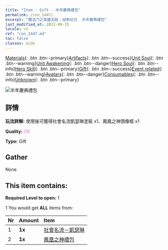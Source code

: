```yaml
---
title: "Item - Gift - 半年慶典禮包"
permalink: /con_1447/
excerpt: "魔法门之英雄无敌：战争纪元  半年慶典禮包"
last_modified_at: 2021-06-15
locale: cn
ref: "con_1447.md"
toc: false
classes: wide
---
```

 [Materials](/ItemsCN/){: .btn .btn--primary}[Artifacts](/ItemsCN/Artifacts/){: .btn .btn--success}[Unit Soul](/ItemsCN/UnitSoul/){: .btn .btn--warning}[Unit Awakening](/ItemsCN/UnitAwakening/){: .btn .btn--danger}[Hero Soul](/ItemsCN/HeroSoul/){: .btn .btn--info}[Hero Skill](/ItemsCN/HeroSkill/){: .btn .btn--primary}[Gift](/ItemsCN/Gift/){: .btn .btn--success}[Event related](/ItemsCN/Events/){: .btn .btn--warning}[Avatars](/ItemsCN/Avatars/){: .btn .btn--danger}[Consumables](/ItemsCN/Consumables/){: .btn .btn--info}[Unknown](/ItemsCN/Unknown/){: .btn .btn--primary}

 ![半年慶典禮包](/images/t/i_907028.png)

## 詳情
 **玩法詳解:** 使用後可獲得社會名流凱瑟琳塗裝 x1、鳳凰之神頭像框 x1

 **Quality:** <span style="color: #DA70D6">OK</span>

 **Type:** Gift

## Gather

  None

## This item contains:

 **Required Level to open:** 1

 1 You would get **ALL** items  from:

  | Nr | Amount |     Item    |
  |:---|:-------|:------------|
  | 1 |  **1x** | [社會名流－凱瑟琳](/cn/Items/con_1031/) |  | 
  | 2 |  **1x** | [鳳凰之神禮包](/cn/Items/con_618/) |  | 
